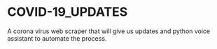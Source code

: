 # COVID-19_UPDATES
A corona virus web scraper that will give us updates and python voice assistant to automate the process.
